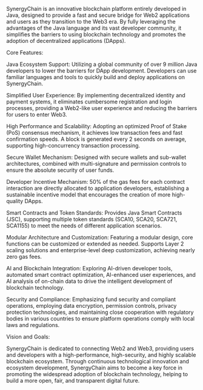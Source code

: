SynergyChain is an innovative blockchain platform entirely developed in Java, designed to provide a fast and secure bridge for Web2 applications and users as they transition to the Web3 era. By fully leveraging the advantages of the Java language and its vast developer community, it simplifies the barriers to using blockchain technology and promotes the adoption of decentralized applications (DApps).

Core Features:

Java Ecosystem Support: Utilizing a global community of over 9 million Java developers to lower the barriers for DApp development. Developers can use familiar languages and tools to quickly build and deploy applications on SynergyChain.

Simplified User Experience: By implementing decentralized identity and payment systems, it eliminates cumbersome registration and login processes, providing a Web2-like user experience and reducing the barriers for users to enter Web3.

High Performance and Scalability: Adopting an optimized Proof of Stake (PoS) consensus mechanism, it achieves low transaction fees and fast confirmation speeds. A block is generated every 2 seconds on average, supporting high-concurrency transaction processing.

Secure Wallet Mechanism: Designed with secure wallets and sub-wallet architectures, combined with multi-signature and permission controls to ensure the absolute security of user funds.

Developer Incentive Mechanism: 50% of the gas fees for each contract interaction are directly allocated to application developers, establishing a sustainable incentive model that encourages the creation of more high-quality DApps.

Smart Contracts and Token Standards: Provides Java Smart Contracts (JSC), supporting multiple token standards (SCA10, SCA20, SCA721, SCA1155) to meet the needs of different application scenarios.

Modular Architecture and Customization: Featuring a modular design, core functions can be customized or extended as needed. Supports Layer 2 scaling solutions and enterprise-level deep customization, achieving nearly zero gas fees.

AI and Blockchain Integration: Exploring AI-driven developer tools, automated smart contract optimization, AI-enhanced user experiences, and AI analysis of on-chain data to drive the intelligent development of blockchain technology.

Security and Compliance: Emphasizing fund security and compliant operations, employing data encryption, permission controls, privacy protection technologies, and maintaining close cooperation with regulatory bodies in various countries to ensure platform operations comply with local laws and regulations.

Vision and Goals:

SynergyChain is dedicated to connecting Web2 and Web3, providing users and developers with a high-performance, high-security, and highly scalable blockchain ecosystem. Through continuous technological innovation and ecosystem development, SynergyChain aims to become a key force in promoting the widespread adoption of blockchain technology, helping to build a more open, fair, and transparent digital future.

